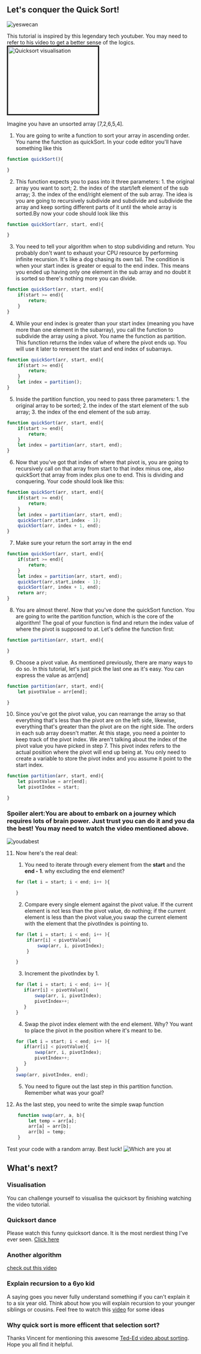 ## Let's conquer the Quick Sort!
![yeswecan](https://memecrunch.com/meme/I5I4/doggie-says-you-can-do-it/image.jpg)


This tutorial is inspired by this legendary tech youtuber. You may need to refer to his video to get a better sense of the logics.
<a href="http://www.youtube.com/watch?feature=player_embedded&v=eqo2LxRADhU" target="_blank">
<img src="https://encrypted-tbn0.gstatic.com/images?q=tbn%3AANd9GcQ23rPBj94MRA58kAe1FeNMZBKFcSpVOZl6O7_PZu3ZsvHliLNC" 
alt="Quicksort visualisation" width="240" height="180" border="3" /></a>

Imagine you have an unsorted array [7,2,6,5,4].
1. You are going to write a function to sort your array in ascending order. You name the function as quickSort. In your code editor you'll have something like this
```javascript
function quickSort(){

}
```
2. This function expects you to pass into it three parameters: 1. the original array you want to sort; 2. the index of the start/left element of the sub array; 3. the index of the end/right element of the sub array. The idea is you are going to recursively subdivide and subdivide and subdivide the array and keep sorting different parts of it until the whole array is sorted.By now your code should look like this
```javascript
function quickSort(arr, start, end){

}
```
3. You need to tell your algorithm when to stop subdividing and return. You probably don't want to exhaust your CPU resource by performing infinite recursion. It's like a dog chasing its own tail. The condition is when your start index is greater or equal to the end index. This means you ended up having only one element in the sub array and no doubt it is sorted so there's nothing more you can divide.
```javascript
function quickSort(arr, start, end){
    if(start >= end){
        return;
    }
}
```
4. While your end index is greater than your start index (meaning you have more than one element in the subarray), you call the function to subdivide the array using a pivot. You name the function as partition. This function returns the index value of where the pivot ends up. You will use it later to reresent the start and end index of subarrays.
```javascript
function quickSort(arr, start, end){
    if(start >= end){
        return;
    }
    let index = partition();
}   
```
5. Inside the partition function, you need to pass three parameters: 1. the original array to be sorted; 2. the index of the start element of the sub array; 3. the index of the end element of the sub array.
```javascript
function quickSort(arr, start, end){
    if(start >= end){
        return;
    }
    let index = partition(arr, start, end);
}  
```
6. Now that you've got that index of where that pivot is, you are going to recursively call on that array from start to that index minus one, also quickSort that array from index plus one to end. This is dividing and conquering. Your code should look like this:
```javascript
function quickSort(arr, start, end){
    if(start >= end){
        return;
    }
    let index = partition(arr, start, end);
    quickSort(arr,start,index - 1); 
    quickSort(arr, index + 1, end);
}
```
7. Make sure your return the sort array in the end
```javascript
function quickSort(arr, start, end){
    if(start >= end){
        return;
    }
    let index = partition(arr, start, end);
    quickSort(arr,start,index - 1);
    quickSort(arr, index + 1, end);
    return arr;
}
```
8. You are almost there!. Now that you've done the quickSort function. You are going to write the partition function, which is the core of the algorithm! The goal of your function is find and return the index value of where the pivot is supposed to at. Let's define the function first:
```javascript
function partition(arr, start, end){

}
```
9. Choose a pivot value. As mentioned previously, there are many ways to do so. In this tutorial, let's just pick the last one as it's easy. You can express the value as arr[end]
```javascript
function partition(arr, start, end){
    let pivotValue = arr[end];

}
```
10. Since you've got the pivot value, you can rearrange the array so that everything that's less than the pivot are on the left side, likewise, everything that's greater than the pivot are on the right side. The orders in each sub array doesn't matter. At this stage, you need a pointer to keep track of the pivot index. We aren't talking about the index of the pivot value you have picked in step 7. This pivot index refers to the actual position where the pivot will end up being at. You only need to create a variable to store the pivot index and you assume it point to the start index.
```javascript
function partition(arr, start, end){
    let pivotValue = arr[end];
    let pivotIndex = start;

}
```
### **Spoiler alert**:You are about to embark on a journey which requires lots of brain power. Just trust you can do it and you da the best! You may need to watch the video mentioned above.
![youdabest](https://i.pinimg.com/originals/9a/0d/84/9a0d8453a4628f5258ff5566a7c40358.jpg)

11. Now here's the real deal:
    1. You need to iterate through every element from the **start** and the **end - 1**. why excluding the end element?
    ```javascript
    for (let i = start; i < end; i++ ){

    }
    ```
    2. Compare every single element against the pivot value. If the current element is not less than the pivot value, do nothing; if the current element is less than the pivot value,you swap the current element with the element that the pivotIndex is pointing to. 
    ```javascript
    for (let i = start; i < end; i++ ){
        if(arr[i] < pivotValue){
            swap(arr, i, pivotIndex);
        }

    }
    ```
    3. Increment the pivotIndex by 1. 
     ```javascript
    for (let i = start; i < end; i++ ){
        if(arr[i] < pivotValue){
            swap(arr, i, pivotIndex);
            pivotIndex++;
        }
    }
    ```
    4. Swap the pivot index element with the end element. Why? You want to place the pivot in the position where it's meant to be.
     ```javascript
    for (let i = start; i < end; i++ ){
        if(arr[i] < pivotValue){
            swap(arr, i, pivotIndex);
            pivotIndex++;
        }
    }
    swap(arr, pivotIndex, end);
    ```
    5. You need to figure out the last step in this partition function. Remember what was your goal?

12. As the last step, you need to write the simple swap function
```javascript
    function swap(arr, a, b){
        let temp = arr[a];
        arr[a] = arr[b];
        arr[b] = temp;
    }
```
Test your code with a random array. Best luck!
![Which are you at](https://i.pinimg.com/originals/d0/1d/7a/d01d7ab9cb331e370f83d1883f2dabf5.jpg)
## What's next? 
### Visualisation
You can challenge yourself to visualisa the quicksort by finishing watching the video tutorial.
### Quicksort dance
Please watch this funny quicksort dance. It is the most nerdiest thing I've ever seen.
[Click here](https://youtu.be/ywWBy6J5gz8)
### Another algorithm
[check out this video](https://youtu.be/Fiot5yuwPAg)
### Explain recursion to a 6yo kid
A saying goes you never fully understand something if you can't explain it to a six year old.
Think about how you will explain recursion to your younger siblings or cousins.
Feel free to watch this [video](https://youtu.be/bvbZxwUamTs) for some ideas
### Why quick sort is more efficent that selection sort?
Thanks Vincent for mentioning this awesome [Ted-Ed video about sorting](https://youtu.be/WaNLJf8xzC4). Hope you all find it helpful.
